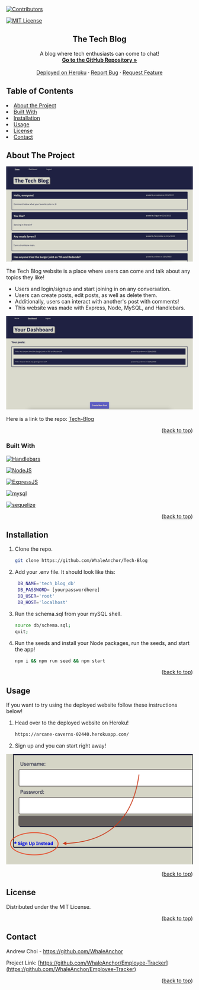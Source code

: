 <div id="top"></div>

[![Contributors][contributors-shield]][contributors-url]

[![MIT License][license-shield]][license-url]

<div>
<h2 align="center">The Tech Blog</h2>
<p align="center">
    A blog where tech enthusiasts can come to chat!
    <br />
    <a href="https://github.com/WhaleAnchor/Tech-Blog"><strong> Go to the GitHub Repository »</strong></a>
    <br />
    <br />
    <a href="https://arcane-caverns-02440.herokuapp.com/">Deployed on Heroku</a>
    ·
    <a href="https://github.com/othneildrew/Best-README-Template/issues">Report Bug</a>
    ·
    <a href="https://github.com/othneildrew/Best-README-Template/issues">Request Feature</a>
  </p>
</div>

## Table of Contents

<li><a href="#about-the-project">About the Project</a></li>
<li><a href="#built-with">Built With</a></li>
<li><a href="#installation">Installation</a></li>
<li><a href="#usage">Usage</a></li>
<li><a href="#license">License</a></li>
<li><a href="#contact">Contact</a></li>

## About The Project

![Tech-Blog](/assets/screenshot1.png "Image of tech blog home page") 

The Tech Blog website is a place where users can come and talk about any topics they like!
* Users and login/signup and start joining in on any conversation. 
* Users can create posts, edit posts, as well as delete them.
* Additionally, users can interact with another's post with comments!
* This website was made with Express, Node, MySQL, and Handlebars. 

![Tech-Blog](/assets/screenshot2.png "Image of tech blog dashboard") 

Here is a link to the repo: <a href="https://github.com/WhaleAnchor/Tech-Blog">Tech-Blog</a>

<p align="right">(<a href="#top">back to top</a>)</p>

### Built With

[![Handlebars][handlebars-shield]][handlebars-url]

[![NodeJS][nodejs-shield]][nodejs-url]

[![ExpressJS][expressjs-shield]][expressjs-url]

[![mysql][mysql-shield]][mysql-url]

[![sequelize][sequelize-shield]][sequelize-url]

<p align="right">(<a href="#top">back to top</a>)</p>

## Installation

1. Clone the repo.
    ```sh
    git clone https://github.com/WhaleAnchor/Tech-Blog
    ```
2. Add your .env file. It should look like this:
   ```sh
    DB_NAME='tech_blog_db'
    DB_PASSWORD= [yourpasswordhere]
    DB_USER='root'
    DB_HOST='localhost'
   ```
3. Run the schema.sql from your mySQL shell.
    ```sh
    source db/schema.sql;
    quit;
    ```
4. Run the seeds and install your Node packages, run the seeds, and start the app!
    ```sh
    npm i && npm run seed && npm start
    ```

<p align="right">(<a href="#top">back to top</a>)</p>

## Usage

If you want to try using the deployed website follow these instructions below!

1. Head over to the deployed website on Heroku!
   ```sh
   https://arcane-caverns-02440.herokuapp.com/
   ```
2. Sign up and you can start right away!

![Tech-Blog](/assets/screenshot3.png "Instructions to sign up") 

<p align="right">(<a href="#top">back to top</a>)</p>

## License

Distributed under the MIT License.

<p align="right">(<a href="#top">back to top</a>)</p>

## Contact

Andrew Choi - https://github.com/WhaleAnchor

Project Link: [https://github.com/WhaleAnchor/Employee-Tracker](https://github.com/WhaleAnchor/Employee-Tracker)

<p align="right">(<a href="#top">back to top</a>)</p>

<!-- Markdown links -->
[contributors-shield]:https://img.shields.io/github/contributors/WhaleAnchor/Tech-Blog.svg?style=for-the-badge
[contributors-url]:https://github.com/WhaleAnchor/Tech-Blog/graphs/contributors

[license-shield]:https://img.shields.io/github/license/othneildrew/Best-README-Template.svg?style=for-the-badge
[license-url]:https://github.com/othneildrew/Best-README-Template/blob/master/LICENSE.txt

[handlebars-shield]:https://img.shields.io/badge/Handlebars.js-f0772b?style=for-the-badge&logo=handlebarsdotjs&logoColor=black
[handlebars-url]:https://handlebarsjs.com/guide/#what-is-handlebars

[nodejs-shield]:https://img.shields.io/badge/Node.js-339933?style=for-the-badge&logo=nodedotjs&logoColor=white
[nodejs-url]: https://nodejs.org/en/

[expressjs-shield]:https://img.shields.io/badge/Express.js-000000?style=for-the-badge&logo=express&logoColor=white
[expressjs-url]:https://www.google.com/search?q=express+js&oq=express+js&aqs=chrome.0.69i59l2j0i67j0i131i433i512l2j69i60l3.2461j0j7&sourceid=chrome&ie=UTF-8

[mysql-shield]:https://img.shields.io/badge/MySQL-005C84?style=for-the-badge&logo=mysql&logoColor=white
[mysql-url]:https://www.mysql.com/

[sequelize-shield]:https://img.shields.io/badge/Sequelize-52B0E7?style=for-the-badge&logo=Sequelize&logoColor=white
[sequelize-url]:https://sequelize.org/

